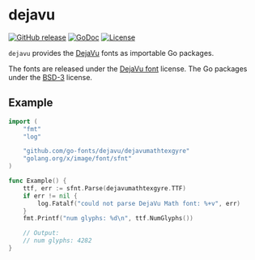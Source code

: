 # dejavu

[![GitHub release](https://img.shields.io/github/release/go-fonts/dejavu.svg)](https://github.com/go-fonts/dejavu/releases)
[![GoDoc](https://godoc.org/github.com/go-fonts/dejavu?status.svg)](https://godoc.org/github.com/go-fonts/dejavu)
[![License](https://img.shields.io/badge/License-BSD--3-blue.svg)](https://github.com/go-fonts/dejavu/raw/main/LICENSE)

`dejavu` provides the [DejaVu](https://dejavu-fonts.github.io/) fonts as importable Go packages.

The fonts are released under the [DejaVu font](https://github.com/go-fonts/dejavu/raw/main/LICENSE-DejaVu) license.
The Go packages under the [BSD-3](https://github.com/go-fonts/dejavu/raw/main/LICENSE) license.

## Example

```go
import (
	"fmt"
	"log"

	"github.com/go-fonts/dejavu/dejavumathtexgyre"
	"golang.org/x/image/font/sfnt"
)

func Example() {
	ttf, err := sfnt.Parse(dejavumathtexgyre.TTF)
	if err != nil {
		log.Fatalf("could not parse DejaVu Math font: %+v", err)
	}
	fmt.Printf("num glyphs: %d\n", ttf.NumGlyphs())

	// Output:
	// num glyphs: 4282
}
```
